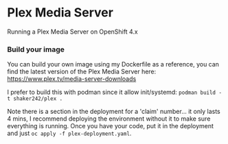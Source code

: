 # Plex Media Server
Running a Plex Media Server on OpenShift 4.x

### Build your image
You can build your own image using my Dockerfile as a reference, you can find the latest version of the Plex Media Server here: \
https://www.plex.tv/media-server-downloads 

I prefer to build this with podman since it allow init/systemd: `podman build -t shaker242/plex .`

Note there is a section in the deployment for a 'claim' number... it only lasts 4 mins, I recommend deploying the environment without it to make sure everything is running. Once you have your code, put it in the deployment and just `oc apply -f plex-deployment.yaml`.